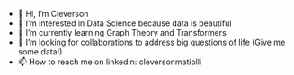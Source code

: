 - 👋 Hi, I’m Cleverson
- 👀 I’m interested in Data Science because data is beautiful
- 🌱 I’m currently learning Graph Theory and Transformers
- 💞️ I’m looking for collaborations to address big questions of life (Give me some data!)
- 📫 How to reach me on linkedin: cleversonmatiolli

<!---
matiollipt/matiollipt is a ✨ special ✨ repository because its `README.md` (this file) appears on your GitHub profile.
You can click the Preview link to take a look at your changes.
--->
